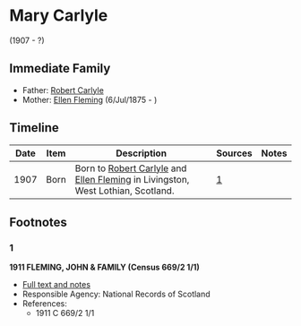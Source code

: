 ﻿---
layout: person
subject_key: i99996424
permalink: /people/i99996424
---

# Mary Carlyle
(1907 - ?)

## Immediate Family

* Father: [Robert Carlyle](./@63376955@-robert-carlyle-b-d.md)
* Mother: [Ellen Fleming](./@69831456@-ellen-fleming-b1875-7-6-d.md) (6/Jul/1875 - )

## Timeline

Date | Item | Description | Sources | Notes
---|---|---|---|---
1907 | Born | Born to [Robert Carlyle](./@63376955@-robert-carlyle-b-d.md) and [Ellen Fleming](./@69831456@-ellen-fleming-b1875-7-6-d.md) in Livingston, West Lothian, Scotland. | [1](#1) | 

## Footnotes

### 1

**1911 FLEMING, JOHN & FAMILY (Census 669/2 1/1)**

* [Full text and notes](../sources/@36076736@-1911-fleming,-john-&-family-census-669-2-1-1-.md)
* Responsible Agency: National Records of Scotland
* References: 
  * 1911 C 669/2 1/1

